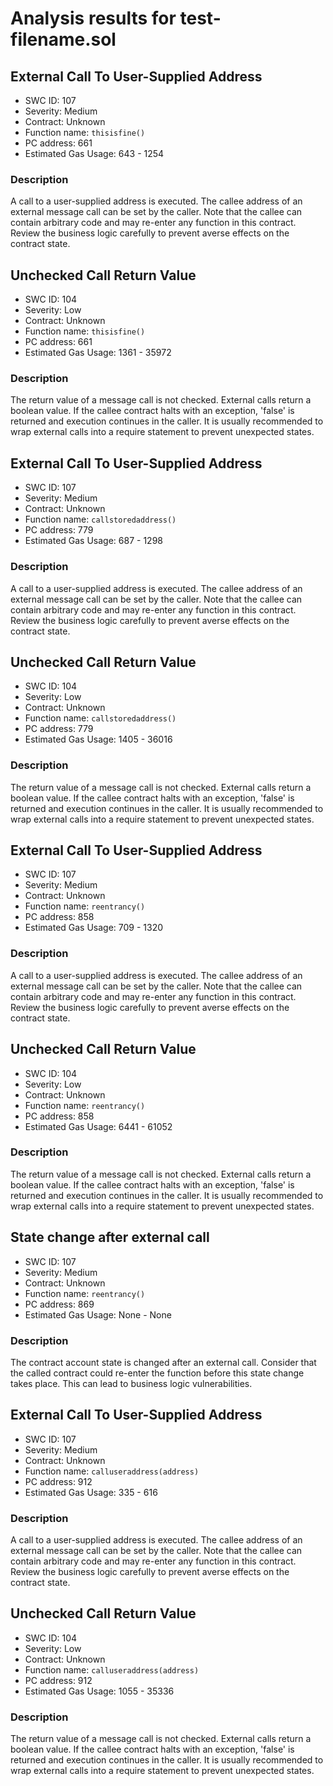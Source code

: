 # Analysis results for test-filename.sol

## External Call To User-Supplied Address
- SWC ID: 107
- Severity: Medium
- Contract: Unknown
- Function name: `thisisfine()`
- PC address: 661
- Estimated Gas Usage: 643 - 1254

### Description

A call to a user-supplied address is executed.
The callee address of an external message call can be set by the caller. Note that the callee can contain arbitrary code and may re-enter any function in this contract. Review the business logic carefully to prevent averse effects on the contract state.

## Unchecked Call Return Value
- SWC ID: 104
- Severity: Low
- Contract: Unknown
- Function name: `thisisfine()`
- PC address: 661
- Estimated Gas Usage: 1361 - 35972

### Description

The return value of a message call is not checked.
External calls return a boolean value. If the callee contract halts with an exception, 'false' is returned and execution continues in the caller. It is usually recommended to wrap external calls into a require statement to prevent unexpected states.

## External Call To User-Supplied Address
- SWC ID: 107
- Severity: Medium
- Contract: Unknown
- Function name: `callstoredaddress()`
- PC address: 779
- Estimated Gas Usage: 687 - 1298

### Description

A call to a user-supplied address is executed.
The callee address of an external message call can be set by the caller. Note that the callee can contain arbitrary code and may re-enter any function in this contract. Review the business logic carefully to prevent averse effects on the contract state.

## Unchecked Call Return Value
- SWC ID: 104
- Severity: Low
- Contract: Unknown
- Function name: `callstoredaddress()`
- PC address: 779
- Estimated Gas Usage: 1405 - 36016

### Description

The return value of a message call is not checked.
External calls return a boolean value. If the callee contract halts with an exception, 'false' is returned and execution continues in the caller. It is usually recommended to wrap external calls into a require statement to prevent unexpected states.

## External Call To User-Supplied Address
- SWC ID: 107
- Severity: Medium
- Contract: Unknown
- Function name: `reentrancy()`
- PC address: 858
- Estimated Gas Usage: 709 - 1320

### Description

A call to a user-supplied address is executed.
The callee address of an external message call can be set by the caller. Note that the callee can contain arbitrary code and may re-enter any function in this contract. Review the business logic carefully to prevent averse effects on the contract state.

## Unchecked Call Return Value
- SWC ID: 104
- Severity: Low
- Contract: Unknown
- Function name: `reentrancy()`
- PC address: 858
- Estimated Gas Usage: 6441 - 61052

### Description

The return value of a message call is not checked.
External calls return a boolean value. If the callee contract halts with an exception, 'false' is returned and execution continues in the caller. It is usually recommended to wrap external calls into a require statement to prevent unexpected states.

## State change after external call
- SWC ID: 107
- Severity: Medium
- Contract: Unknown
- Function name: `reentrancy()`
- PC address: 869
- Estimated Gas Usage: None - None

### Description

The contract account state is changed after an external call. 
Consider that the called contract could re-enter the function before this state change takes place. This can lead to business logic vulnerabilities.

## External Call To User-Supplied Address
- SWC ID: 107
- Severity: Medium
- Contract: Unknown
- Function name: `calluseraddress(address)`
- PC address: 912
- Estimated Gas Usage: 335 - 616

### Description

A call to a user-supplied address is executed.
The callee address of an external message call can be set by the caller. Note that the callee can contain arbitrary code and may re-enter any function in this contract. Review the business logic carefully to prevent averse effects on the contract state.

## Unchecked Call Return Value
- SWC ID: 104
- Severity: Low
- Contract: Unknown
- Function name: `calluseraddress(address)`
- PC address: 912
- Estimated Gas Usage: 1055 - 35336

### Description

The return value of a message call is not checked.
External calls return a boolean value. If the callee contract halts with an exception, 'false' is returned and execution continues in the caller. It is usually recommended to wrap external calls into a require statement to prevent unexpected states.
